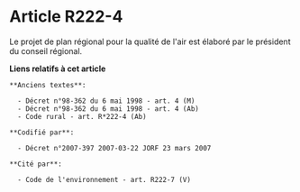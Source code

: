 # Article R222-4

Le projet de plan régional pour la qualité de l'air est élaboré par le président du conseil régional.

**Liens relatifs à cet article**

	**Anciens textes**:

	  - Décret n°98-362 du 6 mai 1998 - art. 4 (M)
	  - Décret n°98-362 du 6 mai 1998 - art. 4 (Ab)
	  - Code rural - art. R*222-4 (Ab)

	**Codifié par**:

	  - Décret n°2007-397 2007-03-22 JORF 23 mars 2007

	**Cité par**:

	  - Code de l'environnement - art. R222-7 (V)
